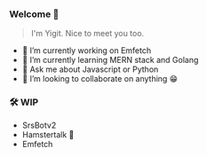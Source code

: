 ### Welcome 🦊

> I'm Yigit. Nice to meet you too.

- 🔭 I’m currently working on Emfetch
- 🌱 I’m currently learning MERN stack and Golang
- 💬 Ask me about Javascript or Python
- 👯 I’m looking to collaborate on anything 😁

### 🛠 WIP

- SrsBotv2
- Hamstertalk 🐹
- Emfetch

<!--
**HawkBrave/HawkBrave** is a ✨ _special_ ✨ repository because its `README.md` (this file) appears on your GitHub profile.

Here are some ideas to get you started:

- 🔭 I’m currently working on ...
- 🌱 I’m currently learning ...
- 👯 I’m looking to collaborate on ...
- 🤔 I’m looking for help with ...
- 💬 Ask me about ...
- 📫 How to reach me: ...
- 😄 Pronouns: ...
- ⚡ Fun fact: ...
-->
